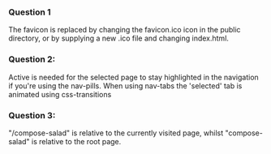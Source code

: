 ### Question 1

The favicon is replaced by changing the favicon.ico icon in the public directory, or by supplying a new .ico file and changing index.html.

### Question 2:

Active is needed for the selected page to stay highlighted in the navigation if you're using the nav-pills. When using nav-tabs the 'selected' tab is animated using css-transitions

### Question 3:

"/compose-salad" is relative to the currently visited page, whilst "compose-salad" is relative to the root page.

